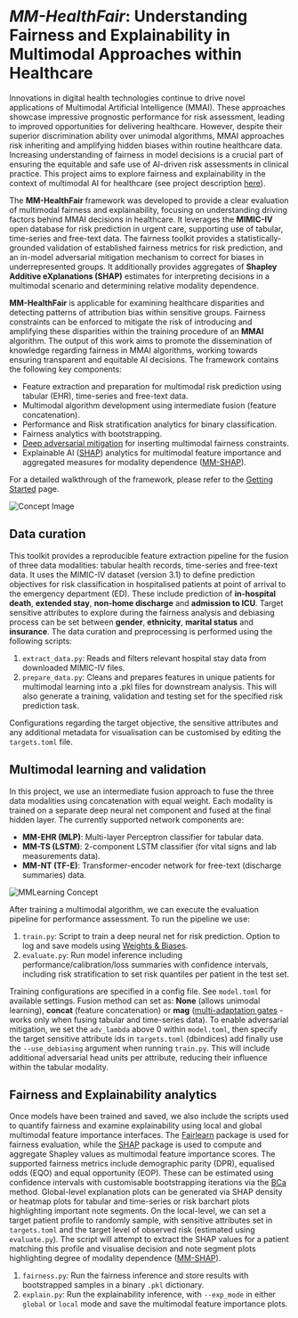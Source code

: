 # *MM-HealthFair*: Understanding Fairness and Explainability in Multimodal Approaches within Healthcare

Innovations in digital health technologies continue to drive novel applications of Multimodal Artificial Intelligence (MMAI). These approaches showcase impressive prognostic performance for risk assessment, leading to improved opportunities for delivering healthcare. However, despite their superior discrimination ability over unimodal algorithms, MMAI approaches risk inheriting and amplifying hidden biases within routine healthcare data. Increasing understanding of fairness in model decisions is a crucial part of ensuring the equitable and safe use of AI-driven risk assessments in clinical practice. This project aims to explore fairness and explainability in the context of multimodal AI for healthcare (see project description [here](https://nhsx.github.io/nhsx-internship-projects/advances-modalities-explainability/)).

The **MM-HealthFair** framework was developed to provide a clear evaluation of multimodal fairness and explainability, focusing on understanding driving factors behind MMAI decisions in healthcare. It leverages the **MIMIC-IV** open database for risk prediction in urgent care, supporting use of tabular, time-series and free-text data. The fairness toolkit provides a statistically-grounded validation of established fairness metrics for risk prediction, and an in-model adversarial mitigation mechanism to correct for biases in underrepresented groups. It additionally provides aggregates of **Shapley Additive eXplanations (SHAP)** estimates for interpreting decisions in a multimodal scenario and determining relative modality dependence.
    
**MM-HealthFair** is applicable for examining healthcare disparities and detecting patterns of attribution bias within sensitive groups. Fairness constraints can be enforced to mitigate the risk of introducing and amplifying these disparities within the training procedure of an **MMAI** algorithm. The output of this work aims to promote the dissemination of knowledge regarding fairness in MMAI algorithms, working towards ensuring transparent and equitable AI decisions. The framework contains the following key components:
- Feature extraction and preparation for multimodal risk prediction using tabular (EHR), time-series and free-text data.
- Multimodal algorithm development using intermediate fusion (feature concatenation).
- Performance and Risk stratification analytics for binary classification.
- Fairness analytics with bootstrapping.
- [Deep adversarial mitigation](https://arxiv.org/abs/1801.07593) for inserting multimodal fairness constraints.
- Explainable AI ([SHAP](https://shap.readthedocs.io/en/latest/)) analytics for multimodal feature importance and aggregated measures for modality dependence ([MM-SHAP](https://github.com/Heidelberg-NLP/MM-SHAP/blob/main/)).

For a detailed walkthrough of the framework, please refer to the [Getting Started](https://github.com/nhsengland/mm-healthfair/blob/main/docs/getting_started.md) page.

![Concept Image](https://raw.githubusercontent.com/nhsengland/mm-healthfair/refs/heads/main/report/NHSE%20MMFair%20Concept.png)

## Data curation

This toolkit provides a reproducible feature extraction pipeline for the fusion of three data modalities: tabular health records, time-series and free-text data. It uses the MIMIC-IV dataset (version 3.1) to define prediction objectives for risk classification in hospitalised patients at point of arrival to the emergency department (ED). These include prediction of **in-hospital death**, **extended stay**, **non-home discharge** and **admission to ICU**. Target sensitive attributes to explore during the fairness analysis and debiasing process can be set between **gender**, **ethnicity**, **marital status** and **insurance**. The data curation and preprocessing is performed using the following scripts:

1. `extract_data.py`: Reads and filters relevant hospital stay data from downloaded MIMIC-IV files.
2. `prepare_data.py`: Cleans and prepares features in unique patients for multimodal learning into a .pkl files for downstream analysis. This will also generate a training, validation and testing set for the specified risk prediction task.

Configurations regarding the target objective, the sensitive attributes and any additional metadata for visualisation can be customised by editing the `targets.toml` file.

## Multimodal learning and validation
In this project, we use an intermediate fusion approach to fuse the three data modalities using concatenation with equal weight. Each modality is trained on a separate deep neural net component and fused at the final hidden layer. The currently supported network components are:
- **MM-EHR (MLP)**: Multi-layer Perceptron classifier for tabular data.
- **MM-TS (LSTM)**: 2-component LSTM classifier (for vital signs and lab measurements data).
- **MM-NT (TF-E)**: Transformer-encoder network for free-text (discharge summaries) data.

![MMLearning Concept](https://raw.githubusercontent.com/nhsengland/mm-healthfair/refs/heads/main/report/MMHealthFair%20Components.png)

After training a multimodal algorithm, we can execute the evaluation pipeline for performance assessment. To run the pipeline we use:

1. `train.py`: Script to train a deep neural net for risk prediction. Option to log and save models using [Weights & Biases](https://wandb.ai).
2. `evaluate.py`: Run model inference including performance/calibration/loss summaries with confidence intervals, including risk stratification to set risk quantiles per patient in the test set.

Training configurations are specified in a config file. See `model.toml` for available settings. Fusion method can set as: **None** (allows unimodal learning), **concat** (feature concatenation) or **mag** ([multi-adaptation gates](https://discovery.ucl.ac.uk/id/eprint/10188927/1/MAG___An_EXTENDED_Multimodal_Adaptation_Gate_for_Multimodal_Sentiment_Analysis.pdf) - works only when fusing tabular and time-series data). To enable adversarial mitigation, we set the `adv_lambda` above 0 within `model.toml`, then specify the target sensitive attribute ids in `targets.toml` (dbindices) add finally use the `--use_debiasing` argument when running `train.py`. This will include additional adversarial head units per attribute, reducing their influence within the tabular modality.

## Fairness and Explainability analytics
Once models have been trained and saved, we also include the scripts used to quantify fairness and examine explainability using local and global multimodal feature importance interfaces. The [Fairlearn](https://fairlearn.org/) package is used for fairness evaluation, while the [SHAP](https://shap.readthedocs.io/en/latest/) package is used to compute and aggregate Shapley values as multimodal feature importance scores. The supported fairness metrics include demographic parity (DPR), equalised odds (EQO) and equal opportunity (EOP). These can be estimated using confidence intervals with customisable bootstrapping iterations via the [BCa](https://www.erikdrysdale.com/bca_python/) method. Global-level explanation plots can be generated via SHAP density or heatmap plots for tabular and time-series or risk barchart plots highlighting important note segments. On the local-level, we can set a target patient profile to randomly sample, with sensitive attributes set in `targets.toml` and the target level of observed risk (estimated using `evaluate.py`). The script will attempt to extract the SHAP values for a patient matching this profile and visualise decision and note segment plots highlighting degree of modality dependence ([MM-SHAP](https://github.com/Heidelberg-NLP/MM-SHAP/blob/main)).

1. `fairness.py`: Run the fairness inference and store results with bootstrapped samples in a binary `.pkl` dictionary.
2. `explain.py`: Run the explainability inference, with `--exp_mode` in either `global` or `local` mode and save the multimodal feature importance plots.
